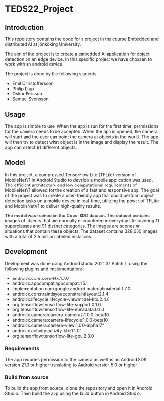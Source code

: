 # TEDS22_Project
## Introduction

This repoistory contains the code for a project in the course Embedded and distributed AI at jönköking University.

The aim of the project is to create a embedded AI application for object detection on an edge device. In this specific project we have choosen to work with an android device.

The project is done by the following students.
* Emil Christoffersson
* Philip Djup
* Oskar Persson
* Samuel Svensson



## Usage

The app is simple to use. When the app is run for the first time, permissions for the camera needs to be accepted. When the app is opened, the camera will start and the user can point the camera at objects in the world. The app will then try to detect what object is in the image and display the result. The app can detect 91 different objects.

## Model 

In this project, a compressed TensorFlow Lite (TFLite) version of MobileNetV1 in Android Studio to develop a mobile application was used.
The efficient architecture and low computational requirements of MobileNetV1 allowed for the creation of a fast and responsive app.
The goal of the project was to create a user-friendly app that could perform object detection tasks on a mobile device in real-time, utilizing the power of TFLite and MobileNetV1 to deliver high-quality results. 

The model was trained on the Coco-SDD dataset. The dataset contains images of objects that are normally encountered in everyday life covering  11 superclasses and 91 distinct categories.
 The images are scenes or situations that contain these objects. The dataset contains 328,000 images with a total of 2.5 million labeled instances. 

## Development
Devlopment was done using Android studio 2021.3.1 Patch 1, using the following plugins and implementations:

* androidx.core:core-ktx:1.7.0 
* androidx.appcompat:appcompat:1.5.1
* implementation  com.google.android.material:material:1.7.0 
* androidx.constraintlayout:constraintlayout:2.1.4 
* androidx.lifecycle:lifecycle-viewmodel-ktx:2.4.0 
* org.tensorflow:tensorflow-lite-support:0.1.0 
* org.tensorflow:tensorflow-lite-metadata:0.1.0 
* androidx.camera:camera-camera2:1.0.0-beta10
* androidx.camera:camera-lifecycle:1.0.0-beta10
* androidx.camera:camera-view:1.0.0-alpha17"
* androidx.activity:activity-ktx:1.1.0"
* org.tensorflow:tensorflow-lite-gpu:2.3.0 

### Requirements

The app requries permission to the camera as well as an Android SDK version 21.0 or higher translating to Android version 5.0 or higher.

### Build from source
To build the app from source, clone the repository and open it in Android Studio. Then build the app using the build button in Android Studio.